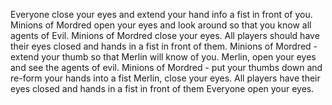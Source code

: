 Everyone close your eyes and extend your hand info a fist in front of you.
Minions of Mordred open your eyes and look around so that you know all agents of Evil.
Minions of Mordred close your eyes.
All players should have their eyes closed and hands in a fist in front of them.
Minions of Mordred - extend your thumb so that Merlin will know of you.
Merlin, open your eyes and see the agents of evil.
Minions of Mordred - put your thumbs down and re-form your hands into a fist
Merlin, close your eyes.
All players have their eyes closed and hands in a fist in front of them
Everyone open your eyes.
